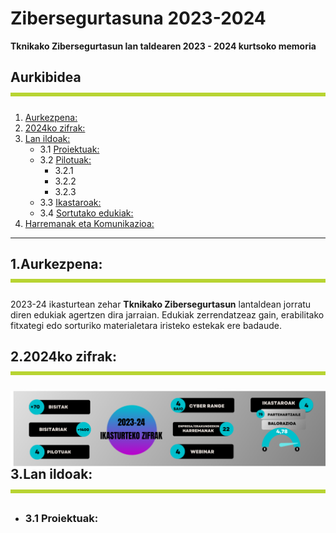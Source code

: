 # Zibersegurtasuna 2023-2024
**Tknikako Zibersegurtasun lan taldearen 2023 - 2024 kurtsoko memoria**

## Aurkibidea<img align="center" src="img/lerroa.png">

1. [Aurkezpena:](#1aurkezpena)
2. [2024ko zifrak:](#22024ko-zifrak)
3. [Lan ildoak:](#3lan-ildoak)
   - 3.1 [Proiektuak:](#31-proiektuak)
   - 3.2 [Pilotuak:](#32-pilotuak)
      - 3.2.1 
      - 3.2.2 
      - 3.2.3 
   - 3.3 [Ikastaroak:](#33-ikastaroak)
   - 3.4 [Sortutako edukiak:](#34-sortutako-edukiak)
4. [Harremanak eta Komunikazioa:](#4harremanak-eta-komunikazioa)
---------------------------------------------------------------------------------------------------------------------------------------------
## 1.Aurkezpena:<img align="center" src="img/lerroa.png">
2023-24 ikasturtean zehar **Tknikako Zibersegurtasun** lantaldean jorratu diren edukiak agertzen dira jarraian. Edukiak zerrendatzeaz gain, erabilitako fitxategi edo sorturiko materialetara iristeko estekak ere badaude. 



## 2.2024ko zifrak:<img align="center" src="img/lerroa.png">
<img align="left" src="img/ZIFRAK.png">  


## 3.Lan ildoak:<img align="center" src="img/lerroa.png">
  - ### 3.1 Proiektuak:
